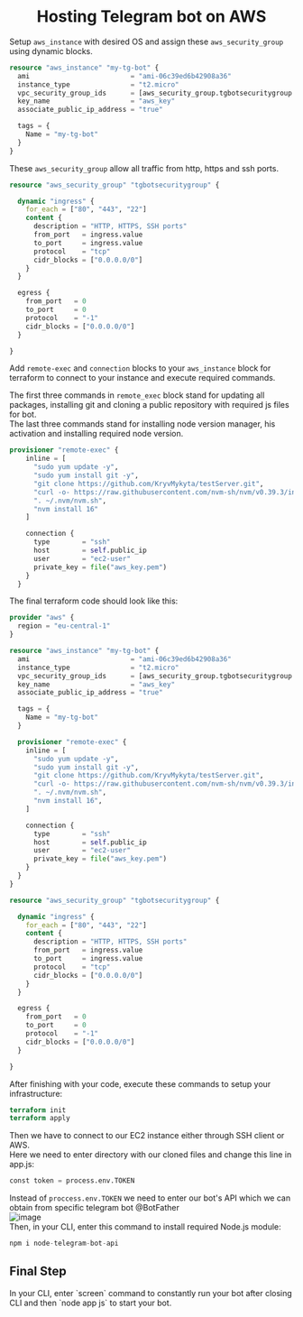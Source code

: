 <h1 align="center">Hosting Telegram bot on AWS</h1>

Setup `aws_instance` with desired OS and assign these `aws_security_group` using dynamic blocks.
```tf
resource "aws_instance" "my-tg-bot" {
  ami                         = "ami-06c39ed6b42908a36"
  instance_type               = "t2.micro"
  vpc_security_group_ids      = [aws_security_group.tgbotsecuritygroup.id]
  key_name                    = "aws_key"
  associate_public_ip_address = "true"

  tags = {
    Name = "my-tg-bot"
  }
}

```
These `aws_security_group` allow all traffic from http, https and ssh ports.

```tf
resource "aws_security_group" "tgbotsecuritygroup" {

  dynamic "ingress" {
    for_each = ["80", "443", "22"]
    content {
      description = "HTTP, HTTPS, SSH ports"
      from_port   = ingress.value
      to_port     = ingress.value
      protocol    = "tcp"
      cidr_blocks = ["0.0.0.0/0"]
    }
  }

  egress {
    from_port   = 0
    to_port     = 0
    protocol    = "-1"
    cidr_blocks = ["0.0.0.0/0"]
  }

}
```

Add `remote-exec` and `connection` blocks to your `aws_instance` block for terraform to connect to your instance and execute required commands.

The first three commands in `remote_exec` block stand for updating all packages, installing git and cloning a public repository with required js files for bot.
<br>
The last three commands stand for installing node version manager, his activation and installing required node version.

```tf
provisioner "remote-exec" {
    inline = [
      "sudo yum update -y",
      "sudo yum install git -y",
      "git clone https://github.com/KryvMykyta/testServer.git",
      "curl -o- https://raw.githubusercontent.com/nvm-sh/nvm/v0.39.3/install.sh | bash",
      ". ~/.nvm/nvm.sh",
      "nvm install 16"
    ]

    connection {
      type        = "ssh"
      host        = self.public_ip
      user        = "ec2-user"
      private_key = file("aws_key.pem")
    }
  }
```

The final terraform code should look like this:
```tf
provider "aws" {
  region = "eu-central-1"
}

resource "aws_instance" "my-tg-bot" {
  ami                         = "ami-06c39ed6b42908a36"
  instance_type               = "t2.micro"
  vpc_security_group_ids      = [aws_security_group.tgbotsecuritygroup.id]
  key_name                    = "aws_key"
  associate_public_ip_address = "true"

  tags = {
    Name = "my-tg-bot"
  }

  provisioner "remote-exec" {
    inline = [
      "sudo yum update -y",
      "sudo yum install git -y",
      "git clone https://github.com/KryvMykyta/testServer.git",
      "curl -o- https://raw.githubusercontent.com/nvm-sh/nvm/v0.39.3/install.sh | bash",
      ". ~/.nvm/nvm.sh",
      "nvm install 16",
    ]

    connection {
      type        = "ssh"
      host        = self.public_ip
      user        = "ec2-user"
      private_key = file("aws_key.pem")
    }
  }
}

resource "aws_security_group" "tgbotsecuritygroup" {

  dynamic "ingress" {
    for_each = ["80", "443", "22"]
    content {
      description = "HTTP, HTTPS, SSH ports"
      from_port   = ingress.value
      to_port     = ingress.value
      protocol    = "tcp"
      cidr_blocks = ["0.0.0.0/0"]
    }
  }

  egress {
    from_port   = 0
    to_port     = 0
    protocol    = "-1"
    cidr_blocks = ["0.0.0.0/0"]
  }

}
```
After finishing with your code, execute these commands to setup your infrastructure:
```tf
terraform init
terraform apply
```

Then we have to connect to our EC2 instance either through SSH client or AWS.
<br>
Here we need to enter directory with our cloned files and change this line in app.js:
```tf
const token = process.env.TOKEN
```
Instead of `proccess.env.TOKEN` we need to enter our bot's API which we can obtain from specific telegram bot @BotFather
<br>
![image](https://user-images.githubusercontent.com/114437342/216158048-b66c875c-bbd3-4311-973f-17428761b9a0.png)
<br>
Then, in your CLI, enter this command to install required Node.js module:
```tf
npm i node-telegram-bot-api
```
<h2>Final Step</h2>
In your CLI, enter `screen` command to constantly run your bot after closing CLI and then `node app js` to start your bot.
  
